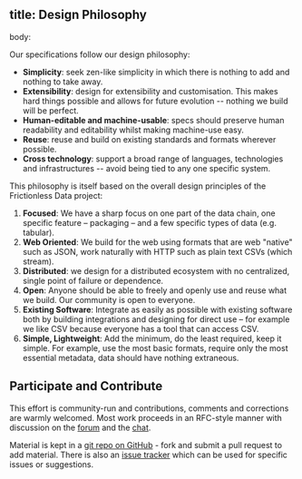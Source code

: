 title: Design Philosophy
---
body:

Our specifications follow our design philosophy:

* **Simplicity**: seek zen-like simplicity in which there is nothing to add and nothing to take away.
* **Extensibility**: design for extensibility and customisation. This makes hard things possible and allows for future evolution -- nothing we build will be perfect.
* **Human-editable and machine-usable**: specs should preserve human readability and editability whilst making machine-use easy.
* **Reuse**: reuse and build on existing standards and formats wherever possible.
* **Cross technology**: support a broad range of languages, technologies and infrastructures -- avoid being tied to any one specific system.

This philosophy is itself based on the overall design principles of the Frictionless Data project:

1. **Focused**: We have a sharp focus on one part of the data chain, one specific feature – packaging – and a few specific types of data (e.g. tabular).
2. **Web Oriented**: We build for the web using formats that are web "native" such as JSON, work naturally with HTTP such as plain text CSVs (which stream).
3. **Distributed**: we design for a distributed ecosystem with no centralized, single point of failure or dependence.
4. **Open**: Anyone should be able to freely and openly use and reuse what we build. Our community is open to everyone.
5. **Existing Software**: Integrate as easily as possible with existing software both by building integrations and designing for direct use – for example we like CSV because everyone has a tool that can access CSV.
6. **Simple, Lightweight**: Add the minimum, do the least required, keep it simple. For example, use the most basic formats, require only the most essential metadata, data should have nothing extraneous.


## Participate and Contribute

This effort is community-run and contributions, comments and corrections are warmly welcomed. Most work proceeds in an RFC-style manner with discussion on the [forum][forum] and the [chat][chat].

Material is kept in a [git repo on GitHub][repo] - fork and submit a pull request to add material. There is also an [issue tracker][issues] which can be used for specific issues or suggestions.

[forum]: https://discuss.okfn.org/c/frictionless-data
[repo]: https://github.com/frictionlessdata/specs
[issues]: https://github.com/frictionlessdata/specs/issues
[chat]: https://gitter.im/frictionlessdata/chat
[site]: http://frictionlessdata.io
